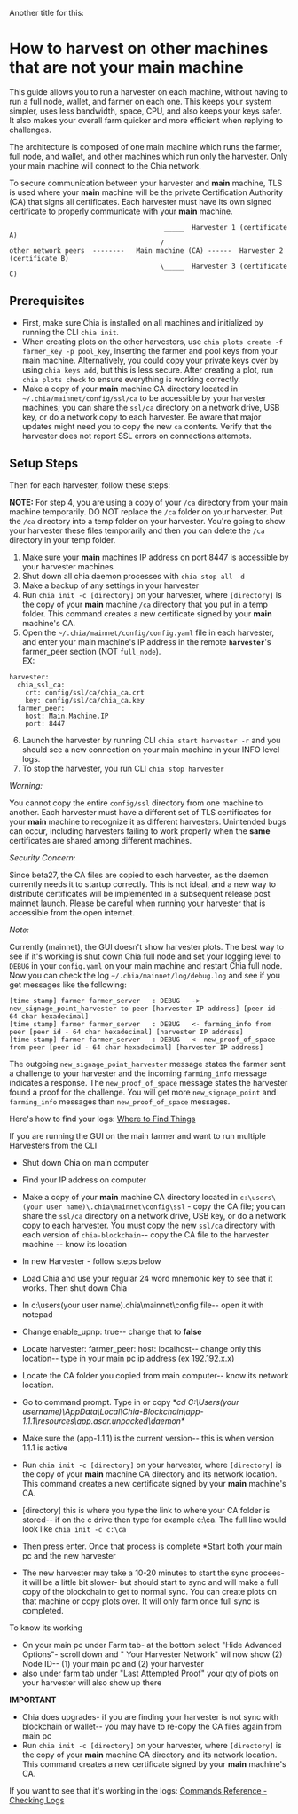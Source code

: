 Another title for this:

# How to harvest on other machines that are not your main machine

This guide allows you to run a harvester on each machine, without having to run a full node, wallet, and farmer on each one. This keeps your system simpler, uses less bandwidth, space, CPU, and also keeps your keys safer. It also makes your overall farm quicker and more efficient when replying to challenges.

The architecture is composed of one main machine which runs the farmer, full node, and wallet, and other machines which run only the harvester. Only your main machine will connect to the Chia network.

To secure communication between your harvester and **main** machine, TLS is used where your **main** machine will be the private Certification Authority (CA) that signs all certificates. Each harvester must have its own signed certificate to properly communicate with your **main** machine.

```                                          
                                       _____  Harvester 1 (certificate A)
                                      /
other network peers  --------   Main machine (CA) ------  Harvester 2 (certificate B)
                                      \_____  Harvester 3 (certificate C)
```
## Prerequisites
* First, make sure Chia is installed on all machines and initialized by running the CLI `chia init`. 
* When creating plots on the other harvesters, use `chia plots create -f farmer_key -p pool_key`, inserting the farmer and pool keys from your main machine. Alternatively, you could copy your private keys over by using `chia keys add`, but this is less secure. After creating a plot, run `chia plots check` to ensure everything is working correctly.
* Make a copy of your **main** machine CA directory located in `~/.chia/mainnet/config/ssl/ca` to be accessible by your harvester machines; you can share the `ssl/ca` directory on a network drive, USB key, or do a network copy to each harvester. Be aware that major updates might need you to copy the new `ca` contents. Verify that the harvester does not report SSL errors on connections attempts.

## Setup Steps
Then for each harvester, follow these steps:

**NOTE:** For step 4, you are using a copy of your `/ca` directory from your main machine temporarily. DO NOT replace the `/ca` folder on your harvester. Put the `/ca` directory into a temp folder on your harvester. You're going to show your harvester these files temporarily and then you can delete the `/ca` directory in your temp folder. 

1. Make sure your **main** machines IP address on port 8447 is accessible by your harvester machines
2. Shut down all chia daemon processes with `chia stop all -d`
3. Make a backup of any settings in your harvester
4. Run `chia init -c [directory]` on your harvester, where `[directory]` is the copy of your **main** machine `/ca` directory that you put in a temp folder. This command creates a new certificate signed by your **main** machine's CA.
5. Open the `~/.chia/mainnet/config/config.yaml` file in each harvester, and enter your main machine's IP address in the remote **`harvester`**'s farmer_peer section (NOT `full_node`).  
EX:
``` 
harvester:
  chia_ssl_ca:
    crt: config/ssl/ca/chia_ca.crt
    key: config/ssl/ca/chia_ca.key
  farmer_peer:
    host: Main.Machine.IP
    port: 8447
```
6. Launch the harvester by running CLI `chia start harvester -r` and you should see a new connection on your main machine in your INFO level logs.
7. To stop the harvester, you run CLI `chia stop harvester`

*Warning:*

You cannot copy the entire `config/ssl` directory from one machine to another. Each harvester must have a different set of TLS certificates for your **main** machine to recognize it as different harvesters. Unintended bugs can occur, including harvesters failing to work properly when the **same** certificates are shared among different machines.

*Security Concern:*

Since beta27, the CA files are copied to each harvester, as the daemon currently needs it to startup correctly. This is not ideal, and a new way to distribute certificates will be implemented in a subsequent release post mainnet launch. Please be careful when running your harvester that is accessible from the open internet.


*Note:*

Currently (mainnet), the GUI doesn't show harvester plots. The best way to see if it's working is shut down Chia full node and set your logging level to `DEBUG` in your `config.yaml` on your main machine and restart Chia full node. Now you can check the log `~/.chia/mainnet/log/debug.log` and see if you get messages like the following:
 ```
[time stamp] farmer farmer_server   : DEBUG   -> new_signage_point_harvester to peer [harvester IP address] [peer id - 64 char hexadecimal]
[time stamp] farmer farmer_server   : DEBUG   <- farming_info from peer [peer id - 64 char hexadecimal] [harvester IP address]
[time stamp] farmer farmer_server   : DEBUG   <- new_proof_of_space from peer [peer id - 64 char hexadecimal] [harvester IP address]
 ```

The outgoing `new_signage_point_harvester` message states the farmer sent a challenge to your harvester and the incoming `farming_info` message indicates a response. The `new_proof_of_space` message states the harvester found a proof for the challenge. You will get more `new_signage_point` and `farming_info` messages than `new_proof_of_space` messages.

Here's how to find your logs: [Where to Find Things](https://github.com/Chia-Network/chia-blockchain/wiki/How-to-Check-If-Everything-is-Working-(or-Not)#where-to-find-things)

If you are running the GUI on the main farmer and want to run multiple Harvesters from the CLI
* Shut down Chia on main computer 
* Find your IP address on computer
* Make a copy of your **main** machine CA directory located in `c:\users\(your user name)\.chia\mainnet\config\ssl` - copy the CA file; you can share the `ssl/ca` directory on a network drive, USB key, or do a network copy to each harvester. You must copy the new `ssl/ca` directory with each version of `chia-blockchain`-- copy the CA file to the harvester machine -- know its location 

* In new Harvester - follow steps below
* Load Chia and use your regular 24 word mnemonic key to see that it works.  Then shut down Chia
* In c:\users\(your user name)\.chia\mainnet\config file-- open it with notepad
* Change   enable_upnp: true-- change that to **false**
* Locate harvester: farmer_peer: host: localhost-- change only this location-- type in your main pc ip address  (ex 192.192.x.x)
* Locate the CA folder you copied from main computer-- know its network location.
* Go to command prompt.  Type in or copy **cd C:\Users\(your username)\AppData\Local\Chia-Blockchain\app-1.1.1\resources\app.asar.unpacked\daemon\**
* Make sure the (app-1.1.1) is the current version-- this is when version 1.1.1 is active
* Run `chia init -c [directory]` on your harvester, where `[directory]` is the copy of your **main** machine CA directory and its network location. This command creates a new certificate signed by your **main** machine's CA.
* [directory] this is where you type the link to where your CA folder is stored-- if on the c drive then type for example c:\ca.  The full line would look like `chia init -c c:\ca`
* Then press enter.  Once that process is complete
*Start both your main pc and the new harvester
* The new harvester may take a 10-20 minutes to start the sync procees- it will be a little bit slower- but should start to sync
and will make a full copy of the blockchain to get to normal sync.  You can create plots on that machine or copy plots over.  It will only farm once full sync is completed. 

To know its working
* On your main pc under Farm  tab- at the bottom select "Hide Advanced Options"- scroll down and " Your Harvester Network" wil now show (2) Node ID-- (1) your main pc and (2) your harvester
* also under farm tab under "Last Attempted Proof" your qty of  plots on your harvester will also show up there

**IMPORTANT**
* Chia does upgrades- if you are finding your harvester is not sync with blockchain or wallet-- you may have to re-copy the CA files again from main pc
* Run `chia init -c [directory]` on your harvester, where `[directory]` is the copy of your **main** machine CA directory and its network location. This command creates a new certificate signed by your **main** machine's CA.

If you want to see that it's working in the logs: [Commands Reference - Checking Logs](https://github.com/Chia-Network/chia-blockchain/wiki/CLI-Commands-Reference#checking-logs-and-status)